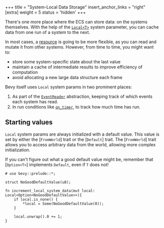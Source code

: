 +++
title = "System-Local Data Storage"
insert_anchor_links = "right"
[extra]
weight = 5
status = 'hidden'
+++

There's one more place where the ECS can store data: on the systems themselves.
With the help of the [`Local<T>`] system parameter, you can cache data from one run of a system to the next.

In most cases, a [resource] is going to be more flexible, as you can read and mutate it from other systems.
However, from time to time, you might want to:

- store some system-specific state about the last value
- maintain a cache of intermediate results to improve efficiency of computation
- avoid allocating a new large data structure each frame

Bevy itself uses `Local` system params in two prominent places:

1. As part of the [`EventReader`] abstraction, keeping track of which events each system has read.
2. In run conditions like [`on_timer`], to track how much time has run.

## Starting values

`Local` system params are always initialized with a default value.
This value is set by either the [`FromWorld`] trait or the [`Default`] trait.
The [`FromWorld`] trait allows you to access arbitrary data from the world,
allowing more complex initialization.

If you can't figure out what a good default value might be, remember that [`Option<T>`]
implements `Default`, even if `T` does not!

```rust,hide_lines=1
# use bevy::prelude::*;

struct NoGoodDefaultValue(u8);

fn increment_local_system_data(mut local: Local<Option<NoGoodDefaultValue>>){
    if local.is_none() {
        *local = Some(NoGoodDefaultValue(0));
    }
    
    local.unwrap().0 += 1;
}
```

[`Local<T>`]: https://docs.rs/bevy/0.16.0/bevy/ecs/system/struct.Local.html
[resource]: [./resources.md]
[`EventReader`]: https://docs.rs/bevy/latest/bevy/ecs/event/struct.EventReader.html
[`on_timer`]: https://docs.rs/bevy/latest/bevy/time/common_conditions/fn.on_timer.html
